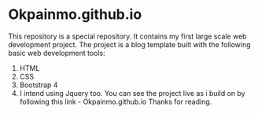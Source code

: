 # Okpainmo.github.io
This repository is a special repository. It contains my first large scale web development project.
The project is a blog template built with the following basic web development tools:
1. HTML
2. CSS
3. Bootstrap 4
4. I intend using Jquery too.
You can see the project live as i build on by following this link - Okpainmo.github.io
Thanks for reading.
